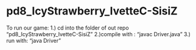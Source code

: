 pd8_IcyStrawberry_IvetteC-SisiZ
===============================

To run our game:
1.) cd into the folder of out repo “pd8_IcyStrawberry_IvetteC-SisiZ”
2.)compile with : “javac Driver.java”
3.) run with: “java Driver”